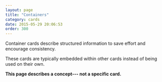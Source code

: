 ```yaml
---
layout: page
title: "Containers"
category: cards
date: 2015-05-29 20:06:53
order: 300
---
```


Container cards describe structured information to save effort and encourage consistency.

These cards are typically embedded within other cards instead of being used on their own.

**This page describes a concept--- not a specific card.**
